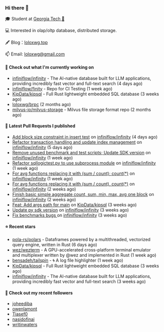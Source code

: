 ### Hi there 👋


 
🎓 Student at [Georgia Tech 🐝](https://www.gatech.edu/)

💻 Interested in olap/oltp database, distributed storage.

🖋 Blog：[loloxwg.top](https://loloxwg.top)



📫 Email: [loloxwg@gmail.com](mailto:loloxwg@gmail.com)



#### 👷 Check out what I'm currently working on

- [infiniflow/infinity](https://github.com/infiniflow/infinity) - The AI-native database built for LLM applications, providing incredibly fast vector and full-text search  (4 days ago)
- [infiniflow/finity](https://github.com/infiniflow/finity) - Repo for CI Testing (1 week ago)
- [KipData/kipsql](https://github.com/KipData/kipsql) - Full Rust lightweight embedded SQL database (3 weeks ago)
- [loloxwg/brpc](https://github.com/loloxwg/brpc) (2 months ago)
- [milvus-io/milvus-storage](https://github.com/milvus-io/milvus-storage) - Milvus file storage format repo (2 months ago)

#### 🔨 Latest Pull Requests I published

- [Add block size constraint in insert test](https://github.com/infiniflow/infinity/pull/437) on [infiniflow/infinity](https://github.com/infiniflow/infinity) (4 days ago)
- [Refactor transaction handling and update index management](https://github.com/infiniflow/infinity/pull/435) on [infiniflow/infinity](https://github.com/infiniflow/infinity) (5 days ago)
- [Remove unused benchmark and test scripts; Update SDK version](https://github.com/infiniflow/infinity/pull/424) on [infiniflow/infinity](https://github.com/infiniflow/infinity) (1 week ago)
- [Refactor sqllogictest.py to use subprocess module](https://github.com/infiniflow/infinity/pull/422) on [infiniflow/infinity](https://github.com/infiniflow/infinity) (1 week ago)
- [For avg functions replacing it with (sum / count); count(*)](https://github.com/infiniflow/infinity/pull/415) on [infiniflow/infinity](https://github.com/infiniflow/infinity) (1 week ago)
- [For avg functions replacing it with (sum / count), count(*)](https://github.com/infiniflow/infinity/pull/399) on [infiniflow/infinity](https://github.com/infiniflow/infinity) (2 weeks ago)
- [Finish basic simple aggregate count, sum, min, max, avg one block](https://github.com/infiniflow/infinity/pull/381) on [infiniflow/infinity](https://github.com/infiniflow/infinity) (2 weeks ago)
- [Feat: Add args path for main](https://github.com/KipData/kipsql/pull/115) on [KipData/kipsql](https://github.com/KipData/kipsql) (3 weeks ago)
- [Update py sdk version](https://github.com/infiniflow/infinity/pull/336) on [infiniflow/infinity](https://github.com/infiniflow/infinity) (3 weeks ago)
- [Fix benchmarks bugs ](https://github.com/infiniflow/infinity/pull/324) on [infiniflow/infinity](https://github.com/infiniflow/infinity) (3 weeks ago)

#### ⭐ Recent stars

- [pola-rs/polars](https://github.com/pola-rs/polars) - Dataframes powered by a multithreaded, vectorized query engine, written in Rust (6 days ago)
- [wez/wezterm](https://github.com/wez/wezterm) - A GPU-accelerated cross-platform terminal emulator and multiplexer written by @wez and implemented in Rust (1 week ago)
- [bensadeh/tailspin](https://github.com/bensadeh/tailspin) - 🌀 A log file highlighter (1 week ago)
- [KipData/kipsql](https://github.com/KipData/kipsql) - Full Rust lightweight embedded SQL database (3 weeks ago)
- [infiniflow/infinity](https://github.com/infiniflow/infinity) - The AI-native database built for LLM applications, providing incredibly fast vector and full-text search  (3 weeks ago)

#### 👯 Check out my recent followers

- [joheediba](https://github.com/joheediba)
- [owenlamont](https://github.com/owenlamont)
- [Tiasef0](https://github.com/Tiasef0)
- [nasidofinai](https://github.com/nasidofinai)
- [writinwaters](https://github.com/writinwaters)

